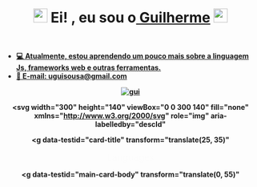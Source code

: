  <!--by uguisousa -->
<div align="center">
<h1>
    <img src="https://media.giphy.com/media/hvRJCLFzcasrR4ia7z/giphy.gif" width="28">
       Ei! , eu sou o<b><a target="_blank" href="#"> Guilherme</a>
    <img src="https://media.giphy.com/media/hvRJCLFzcasrR4ia7z/giphy.gif" width="28">
   </h1>
</div>
 
 <a  href="https://github.com/uguisousa">
 <br>
 
 - 💻 Atualmente, estou aprendendo um pouco mais sobre a linguagem Js, frameworks web e outras ferramentas.<br/>
 - 📧 E-mail: uguisousa@gmail.com<br/>
 </p>
 <p>
 <div align="center">
 
 <p>
  <a  href="https://linkedin.com/in/uguisousa" target="_blank">
   <img src="https://img.shields.io/badge/LinkedIn-0077B5?style=for-the-badge&logo=linkedin&logoColor=white" alt="gui"/>
  </a>
 
 <div>





     

<svg
width="300"
height="140"
viewBox="0 0 300 140"
fill="none"
xmlns="http://www.w3.org/2000/svg"
role="img"
aria-labelledby="descId"
>
<title id="titleId"></title>
<desc id="descId"></desc>
<style>
  .header {
    font: 500 18px 'Segoe UI', Ubuntu, Sans-Serif;
    fill: #FFFF;
    animation: fadeInAnimation 0.8s ease-in-out forwards;
  }
  @supports(-moz-appearance: auto) {
    /* Selector detects Firefox */
    .header { font-size: 15.5px; }
  }
  
@keyframes slideInAnimation {
from {
width: 0;
}
to {
width: calc(100%-100px);
}
}
@keyframes growWidthAnimation {
from {
width: 0;
}
to {
width: 100%;
}
}
.stat {
font: 600 14px 'Segoe UI', Ubuntu, "Helvetica Neue", Sans-Serif; fill: #C3D1D9;
}
@supports(-moz-appearance: auto) {
/* Selector detects Firefox */
.stat { font-size:12px; }
}
.bold { font-weight: 700 }
.lang-name {
font: 400 11px "Segoe UI", Ubuntu, Sans-Serif;
fill: #C3D1D9;
}
.stagger {
opacity: 0;
animation: fadeInAnimation 0.3s ease-in-out forwards;
}
#rect-mask rect{
animation: slideInAnimation 1s ease-in-out forwards;
}
.lang-progress{
animation: growWidthAnimation 0.6s ease-in-out forwards;
}


  
/* Animations */
@keyframes scaleInAnimation {
from {
transform: translate(-5px, 5px) scale(0);
}
to {
transform: translate(-5px, 5px) scale(1);
}
}
@keyframes fadeInAnimation {
from {
opacity: 0;
}
to {
opacity: 1;
}
}

</style>



<rect
  data-testid="card-bg"
  x="0.5"
  y="0.5"
  rx="4.5"
  height="99%"
  stroke="#e4e2e2"
  width="299"
  fill="#000009"
  stroke-opacity="0"
/>


<g
data-testid="card-title"
transform="translate(25, 35)"
>
<g transform="translate(0, 0)">
<text
x="0"
y="0"
class="header"
data-testid="header">Languages</text>
</g>
</g>


<g
  data-testid="main-card-body"
  transform="translate(0, 55)"
>
  
<svg data-testid="lang-items" x="25">


<mask id="rect-mask">
<rect x="0" y="0" width="250" height="4" fill="white" rx="1"/>
</mask>

<rect
  mask="url(#rect-mask)"
  data-testid="lang-progress"
  x="0"
  y="0"
  width="129.53"
  height="8"
  fill="#e34c26"
/>

<rect
  mask="url(#rect-mask)"
  data-testid="lang-progress"
  x="129.53"
  y="0"
  width="112.07"
  height="8"
  fill="#563d7c"
/>

<rect
  mask="url(#rect-mask)"
  data-testid="lang-progress"
  x="241.6"
  y="0"
  width="15.620000000000001"
  height="8"
  fill="#555555"
/>

<rect
  mask="url(#rect-mask)"
  data-testid="lang-progress"
  x="247.22"
  y="0"
  width="12.78"
  height="8"
  fill="#f1e05a"
/>


<g transform="translate(0, 25)">
<g transform="translate(0, 0)"><g transform="translate(0, 0)">
<g class="stagger" style="animation-delay: 450ms">
<circle cx="5" cy="6" r="5" fill="#e34c26" />
<text data-testid="lang-name" x="15" y="10" class='lang-name'>
HTML 
</text>
</g>
</g><g transform="translate(0, 25)">
<g class="stagger" style="animation-delay: 600ms">
<circle cx="5" cy="6" r="5" fill="#563d7c" />
<text data-testid="lang-name" x="15" y="10" class='lang-name'>
CSS 
</text>
</g>
</g></g><g transform="translate(150, 0)"><g transform="translate(0, 0)">
<g class="stagger" style="animation-delay: 450ms">
<circle cx="5" cy="6" r="5" fill="#555555" />
<text data-testid="lang-name" x="15" y="10" class='lang-name'>
C 
</text>
</g>
</g><g transform="translate(0, 25)">
<g class="stagger" style="animation-delay: 600ms">
<circle cx="5" cy="6" r="5" fill="#f1e05a" />
<text data-testid="lang-name" x="15" y="10" class='lang-name'>
JavaScript 
</text>
</g>
</g></g>
</g>

</svg>

</g>
</svg>

 <!-- <a href="https://github.com/anuraghazra/github-readme-stats#gh-dark-mode-only">
 <img height=159 src="https://github-readme-stats-git-masterrstaa-rickstaa.vercel.app/api/top-langs/?username=uguisousa&layout=compact&langs_count=12&hide_border=true&role=owner,collaborator&theme=github_dark&bg_color=000009#gh-dark-mode-only" alt="uguisousa Language stats" /> -->
 </a>
 </div>
 </div> 

